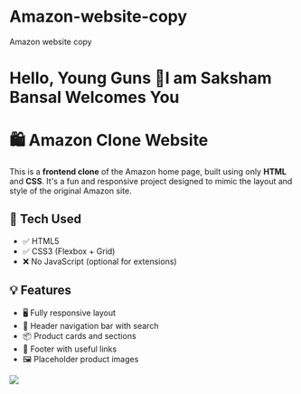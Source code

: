 
# Amazon-website-copy
Amazon website copy
<br>
#  Hello, Young Guns 👋I am Saksham Bansal Welcomes You

# 🛍️ Amazon Clone Website

This is a **frontend clone** of the Amazon home page, built using only **HTML** and **CSS**. It's a fun and responsive project designed to mimic the layout and style of the original Amazon site.

## 🚀 Tech Used

- ✅ HTML5
- ✅ CSS3 (Flexbox + Grid)
- ❌ No JavaScript (optional for extensions)

## 💡 Features

- 🖥️ Fully responsive layout
- 🧭 Header navigation bar with search
- 📦 Product cards and sections
- 🔻 Footer with useful links
- 🖼️ Placeholder product images

<img src=https://github.com/SakshamBansal753/Web_Dev/blob/main/HTML-CSS-JS%2Btailwind/Amazon/my%20amazon.png/>
